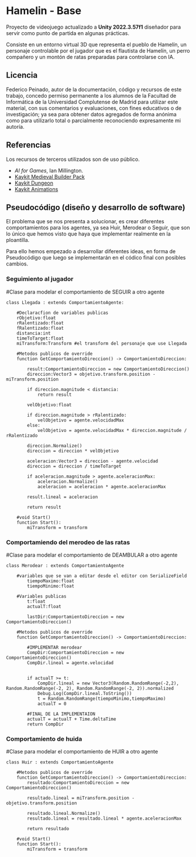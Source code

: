 # Hamelin - Base
Proyecto de videojuego actualizado a **Unity 2022.3.57f1** diseñador para servir como punto de partida en algunas prácticas.

Consiste en un entorno virtual 3D que representa el pueblo de Hamelín, un personaje controlable por el jugador que es el flautista de Hamelín, un perro compañero y un montón de ratas preparadas para controlarse con IA.

## Licencia
Federico Peinado, autor de la documentación, código y recursos de este trabajo, concedo permiso permanente a los alumnos de la Facultad de Informática de la Universidad Complutense de Madrid para utilizar este material, con sus comentarios y evaluaciones, con fines educativos o de investigación; ya sea para obtener datos agregados de forma anónima como para utilizarlo total o parcialmente reconociendo expresamente mi autoría.

## Referencias
Los recursos de terceros utilizados son de uso público.
* *AI for Games*, Ian Millington.
* [Kaykit Medieval Builder Pack](https://kaylousberg.itch.io/kaykit-medieval-builder-pack)
* [Kaykit Dungeon](https://kaylousberg.itch.io/kaykit-dungeon)
* [Kaykit Animations](https://kaylousberg.itch.io/kaykit-animations)

## Pseudocódigo (diseño y desarrollo de software)

El problema que se nos presenta a solucionar, es crear diferentes comportamientos para los agentes, ya sea Huir, Merodear o Seguir, que son lo único que hemos visto que haya que implementar realmente en la ploantilla.

Para ello hemos empezado a desarrollar diferentes ideas, en forma de Pseudocódigo que luego se implementarán en el códico final con posibles cambios.

### Seguimiento al jugador
 #Clase para modelar el comportamiento de SEGUIR a otro agente

    class Llegada : extends ComportamientoAgente:

        #Declaracfion de variables publicas
        rObjetivo:float
        rRalentizado:float
        fRalentizado:float
        distancia:int
        timeToTarget:float
        miTransform:Transform #el transform del personaje que use Llegada

        #Metodos publicos de override
        function GetComportamientoDireccion() -> ComportamientoDireccion:

            result:ComportamientoDireccion = new ComportamientoDireccion()
            direccion:Vector3 = objetivo.transform.position - miTransform.position

            if direccion.magnitude < distancia:
                return result

            velObjetivo:float

            if direccion.magnitude > rRalentizado:
                velObjetivo = agente.velocidadMax
            else:
                velObjetivo = agente.velocidadMax * direccion.magnitude / rRalentizado
            
            direccion.Normalize()
            direccion = direccion * velObjetivo

            aceleracion:Vector3 = direccion - agente.velocidad
            direccion = direccion / timeToTarget

            if aceleracion.magnitude > agente.aceleracionMax:
                aceleracion.Normalize()
                aceleracion = aceleracion * agente.aceleracionMax

            result.lineal = aceleracion

            return result

        #void Start()
        function Start():
            miTransform = transform


### Comportamiendo del merodeo de las ratas

 #Clase para modelar el comportamiento de DEAMBULAR a otro agente

    class Merodear : extends ComportamientoAgente
    
        #variables que se van a editar desde el editor con SerializeField
            tiempoMaximo:float
            tiempoMinimo:float

        #Variables publicas
            t:float
            actualT:float

            lastDir:ComportamientoDireccion = new ComportamientoDireccion()

        #Metodos publicos de override
        function GetComportamientoDireccion() -> ComportamientoDireccion:
            
            #IMPLEMENTAR merodear
            CompDir:ComportamientoDireccion = new ComportamientoDireccion()
            CompDir.lineal = agente.velocidad


            if actualT >= t:
                CompDir.lineal = new Vector3(Random.RandomRange(-2,2), Random.RandomRange(-2, 2), Random.RandomRange(-2, 2)).normalized
                Debug.Log(CompDir.lineal.ToString())
                t = Random.RandomRange(tiempoMinimo,tiempoMaximo)   
                actualT = 0

            #FINAL DE LA IMPLEMENTAION
            actualT = actualT + Time.deltaTime 
            return CompDir


### Comportamiento de huida
 #Clase para modelar el comportamiento de HUIR a otro agente

    class Huir : extends ComportamientoAgente

        #Metodos publicos de override
        function GetComportamientoDireccion() -> ComportamientoDireccion:
            resultado:ComportamientoDireccion = new ComportamientoDireccion()

            resultado.lineal = miTransform.position - objetivo.transform.position

            resultado.lineal.Normalize()
            resultado.lineal = resultado.lineal * agente.aceleracionMax

            return resultado

        #void Start()
        function Start():
            miTransform = transform
